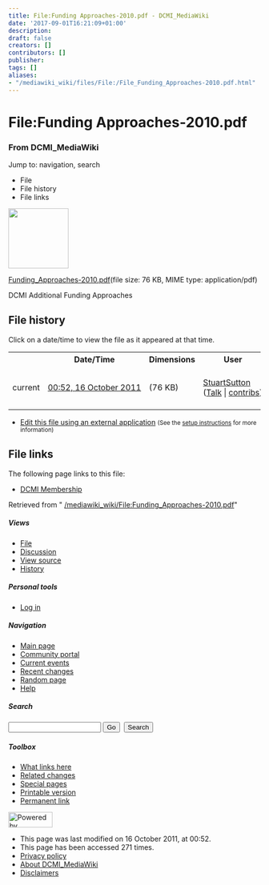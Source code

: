 ```yaml
---
title: File:Funding Approaches-2010.pdf - DCMI_MediaWiki
date: '2017-09-01T16:21:09+01:00'
description: 
draft: false
creators: []
contributors: []
publisher: 
tags: []
aliases:
- "/mediawiki_wiki/files/File:/File_Funding_Approaches-2010.pdf.html"
---
```


<a id="top"></a>
# File:Funding Approaches-2010.pdf

### From DCMI\_MediaWiki

Jump to: navigation, search
<!-- start content -->
- File
- File history
- File links

 [<img alt="" src="/skins/common/images/icons/fileicon-pdf.png" width="120" height="120">](/mediawiki_wiki/files/Funding_Approaches-2010.pdf)

[Funding\_Approaches-2010.pdf](/mediawiki_wiki/files/Funding_Approaches-2010.pdf "Funding Approaches-2010.pdf")‎(file size: 76 KB, MIME type: application/pdf)

DCMI Additional Funding Approaches

<!-- 
NewPP limit report
Preprocessor node count: 1/1000000
Post-expand include size: 0/2097152 bytes
Template argument size: 0/2097152 bytes
Expensive parser function count: 0/100
-->
## File history

Click on a date/time to view the file as it appeared at that time.

<table class="wikitable filehistory">
  <tr>
    <td></td>
    <th>Date/Time</th>
    <th>Dimensions</th>
    <th>User</th>
    <th>Comment</th>
  </tr>
  <tr>
    <td>current</td>
    <td class="filehistory-selected" style="white-space: nowrap;"><a href="/mediawiki_wiki/files/Funding_Approaches-2010.pdf">00:52, 16 October 2011</a></td>
    <td> <span style="white-space: nowrap;">(76 KB)</span>
    </td>
    <td>
      <a href="/index.php?title=User:StuartSutton&amp;action=edit&amp;redlink=1" class="new mw-userlink" title="User:StuartSutton (page does not exist)">StuartSutton</a> <span style="white-space: nowrap;"> <span class="mw-usertoollinks">(<a href="/index.php?title=User_talk:StuartSutton&amp;action=edit&amp;redlink=1" class="new" title="User talk:StuartSutton (page does not exist)">Talk</a> | <a href="/index.php/Special:Contributions/StuartSutton" title="Special:Contributions/StuartSutton">contribs</a>)</span></span>
    </td>
    <td> <span class="comment">(DCMI Additional Funding Approaches)</span>
    </td>
  </tr>
</table>

  

- [Edit this file using an external application](/index.php?title=File:Funding_Approaches-2010.pdf&action=edit&externaledit=true&mode=file "File:Funding Approaches-2010.pdf") <small>(See the <a href="http://www.mediawiki.org/wiki/Manual:External_editors" class="external text" rel="nofollow">setup instructions</a> for more information)</small>

## File links

The following page links to this file:

- [DCMI Membership](/index.php/DCMI_Membership "DCMI Membership")

Retrieved from " [/mediawiki_wiki/File:Funding\_Approaches-2010.pdf](/mediawiki_wiki/files/File:/File:Funding_Approaches-2010.pdf.html)"

<!-- end content -->

##### Views

- [File](/mediawiki_wiki/files/File:/File:Funding_Approaches-2010.pdf.html "View the file page [c]")
- [Discussion](/index.php?title=File_talk:Funding_Approaches-2010.pdf&action=edit&redlink=1 "Discussion about the content page [t]")
- [View source](/index.php?title=File:Funding_Approaches-2010.pdf&action=edit "This page is protected.
You can view its source [e]")
- [History](/index.php?title=File:Funding_Approaches-2010.pdf&action=history "Past revisions of this page [h]")

##### Personal tools

- [Log in](/index.php?title=Special:UserLogin&returnto=File:Funding_Approaches-2010.pdf "You are encouraged to log in; however, it is not mandatory [o]")

<script type="text/javascript"> if (window.isMSIE55) fixalpha(); </script>

##### Navigation

- [Main page](/index.php/Main_Page "Visit the main page [z]")
- [Community portal](/index.php/DCMI_MediaWiki:Community_portal "About the project, what you can do, where to find things")
- [Current events](/index.php/DCMI_MediaWiki:Current_events "Find background information on current events")
- [Recent changes](/index.php/Special:RecentChanges "The list of recent changes in the wiki [r]")
- [Random page](/index.php/Special:Random "Load a random page [x]")
- [Help](/index.php/Help:Contents "The place to find out")

##### <label for="searchInput">Search</label>

<form action="/index.php" id="searchform">
				<input type="hidden" name="title" value="Special:Search">
				<input id="searchInput" title="Search DCMI_MediaWiki" accesskey="f" type="search" name="search">
				<input type="submit" name="go" class="searchButton" id="searchGoButton" value="Go" title="Go to a page with this exact name if exists"> 
				<input type="submit" name="fulltext" class="searchButton" id="mw-searchButton" value="Search" title="Search the pages for this text">
			</form>

##### Toolbox

- [What links here](/index.php/Special:WhatLinksHere/File:Funding_Approaches-2010.pdf "List of all wiki pages that link here [j]")
- [Related changes](/index.php/Special:RecentChangesLinked/File:Funding_Approaches-2010.pdf "Recent changes in pages linked from this page [k]")
- [Special pages](/index.php/Special:SpecialPages "List of all special pages [q]")
- [Printable version](/index.php?title=File:Funding_Approaches-2010.pdf&printable=yes "Printable version of this page [p]")
- [Permanent link](/index.php?title=File:Funding_Approaches-2010.pdf&oldid=1313 "Permanent link to this revision of the page")

<!-- end of the left (by default at least) column -->

 [<img src="/skins/common/images/poweredby_mediawiki_88x31.png" height="31" width="88" alt="Powered by MediaWiki">](http://www.mediawiki.org/)

- This page was last modified on 16 October 2011, at 00:52.
- This page has been accessed 271 times.
- [Privacy policy](/index.php/DCMI_MediaWiki:Privacy_policy "DCMI MediaWiki:Privacy policy")
- [About DCMI\_MediaWiki](/index.php/DCMI_MediaWiki:About "DCMI MediaWiki:About")
- [Disclaimers](/index.php/DCMI_MediaWiki:General_disclaimer "DCMI MediaWiki:General disclaimer")

<script>if (window.runOnloadHook) runOnloadHook();</script><!-- Served in 0.443 secs. -->
